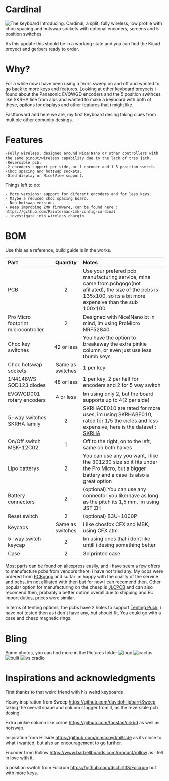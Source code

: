 # Cardinal
![The keyboard](Pictures/MVIMG_20240205_121454.jpg)
 Introducing: Cardinal, a split, fully wireless, low profile with choc spacing and hotswap sockets with optional encoders, screens and 5 position switches.

 As this update this should be in a working state and you can find the Kicad proyect and gerbers ready to order.
 
# Why?

For a while now i have been using a ferris sweep on and off and wanted to go back to more keys and features. 
Looking at other keyboard proyects i found about the Panasonic EVQWGD encoders and the 5 position swithces like SKRHA line from alps and wanted to make a keyboard with both of these, options for displays and other features that i might like.

Fastforward and here we are, my first keyboard desing taking clues from multiple other comunity desings.

# Features

    -Fully wireless, designed around Nice!Nano or other controllers with the same pinout/wireless capability due to the lack of trss jack.
    -Reversible pcb.
    -2 encoders support per side, or 1 encoder and 1 5 position switch.
    -Choc spacing and hotswap sockets.
    -Oled display or Nice!View support.

 Things left to do:
 
    - More versions: support for diferent encoders and for less keys.
    - Maybe a reduced choc spacing board.
    - Non hotswap version.
    - Keep improbing ZMK firmware, can be found here : https://github.com/Painterman/zmk-config-cardinal 
    - investigate into wireless chargin


# BOM

Use this as a reference, build guide is in the works.

| Part      | Quantity | Notes| 
| :-------------- | :---: | :------ |
| PCB | 2 | Use your prefered pcb manufacturing service, mine came from pcbgogo(not afiliated), the size of the pcbs is 135x100, so its a bit more expensive than the sub 100x100 |
| Pro Micro footprint microcontroller | 2 | Designed with Nice!Nano bt in mind, im using ProMicro NRF52840 |
| Choc key switches | 42 or less | You have the option to breakaway the extra pinkie column, or even just use less thumb keys |
| Choc hotswap sockets | Same as switches | 1 per key|
| 1N4148WS SOD123 diodes  | 48 or less | 1 per key, 2 per half for encoders and 2 for 5 way switch | 
| EVQWGD001 rotary encoders | 4 or less | Im using only 2, but the board supports up to 4(2 per side)|
| 5-way switches SKRHA family   | 2 | SKRHACE010 are rated for more uses, im using SKRHABE010, rated for 1/5 the cicles and less expensive, here is the dataset : [SKRHA](https://www.mouser.es/datasheet/2/15/SKRH-1370966.pdf)|
| On/Off switch MSK-12C02 | 1 | Off to the right, on to the left, same on both halves |
| Lipo batterys | 2 | You can use any you want, i like the 301230 size so it fits under the Pro Micro, but a bigger battery and a case its also a great option |
| Battery connectors | 2 | (optional) You can use any connector you like/have as long as the pitch its 1,5 mm, im using JST ZH|
| Reset switch | 2 | (optional) B3U-1000P|
| Keycaps | Same as switches | I like chosfox CFX and MBK, using CFX atm |
| 5-way switch keycap | 2 | Im using ones that i dont like untill i desing something better |
| Case | 2 | 3d printed case |

Most parts can be found on aliexpress easily, and i have seem a few offers to manufacture pcbs from vendors there, i have not tried any. My pcbs were ordered from [PCBgogo](https://www.pcbgogo.com/) and so far im happy with the cuality of the service and pcbs, im not afiliated with then but for now i can recomend then. Other popular option for manufacturing on the cheap is [JLCPCB](https://jlcpcb.com/) and can also recomend then, probably a better option overall due to shipping and EU import duties, prices were similar.

In terns of tenting options, the pcbs have 2 holes to support [Tenting Puck](https://splitkb.com/products/tenting-puck), i have not tested then as i don´t have any, but should fit. You could go with a case and cheap magnetic rings.

# Bling

Some photos, you can find more in the Pictures folder
![logo](Pictures/MVIMG_20240214_121357.jpg)
![cactus](Pictures/MVIMG_20240205_121725.jpg)
![built](Pictures/MVIMG_20240214_121055.jpg)
![vs cradio](Pictures/MVIMG_20240214_121200.jpg)


# Inspirations and acknowledgments

First thanks to that weird friend with his weird keyboards

Heavy inspiration from Sweep https://github.com/davidphilipbarr/Sweep taking the overall shape and colunm stagger from it, as the reversible pcb desing.

Extra pinkie column like corne https://github.com/foostan/crkbd as well as hotswap.

Inspiration from Hillside https://github.com/mmccoyd/hillside as its close to what i wanted, but also an encouragement to go further.

Encoder from Rollow  https://www.barbellboards.com/product/rollow as i fell in love with it.

5 position switch from Fulcrum https://github.com/dschil138/Fulcrum but with more keys.
